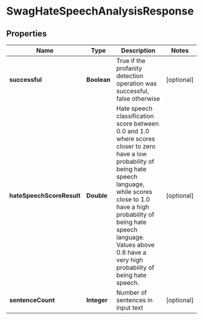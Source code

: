 
# SwagHateSpeechAnalysisResponse

## Properties
Name | Type | Description | Notes
------------ | ------------- | ------------- | -------------
**successful** | **Boolean** | True if the profanity detection operation was successful, false otherwise |  [optional]
**hateSpeechScoreResult** | **Double** | Hate speech classification score between 0.0 and 1.0 where scores closer to zero have a low probability of being hate speech language, while scores close to 1.0 have a high probability of being hate speech language.  Values above 0.8 have a very high probability of being hate speech. |  [optional]
**sentenceCount** | **Integer** | Number of sentences in input text |  [optional]



